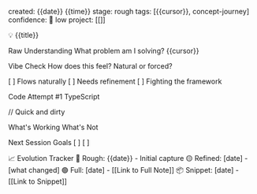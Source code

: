 created: {{date}} {{time}} 
stage: rough 
tags: [{{cursor}}, concept-journey] 
confidence: 🔴 low 
project: [[]]

💡 {{title}}

Raw Understanding
What problem am I solving?
{{cursor}}

Vibe Check
How does this feel? Natural or forced?

[ ] Flows naturally
[ ] Needs refinement
[ ] Fighting the framework

Code Attempt #1
TypeScript

// Quick and dirty

What's Working
What's Not

Next Session Goals
[ ]
[ ]

📈 Evolution Tracker
🔴 Rough: {{date}} - Initial capture
🟡 Refined: [date] - [what changed]
🟢 Full: [date] - [[Link to Full Note]]
📦 Snippet: [date] - [[Link to Snippet]]

